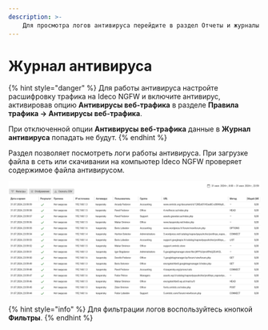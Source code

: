 ```yaml
---
description: >-
    Для просмотра логов антивируса перейдите в раздел Отчеты и журналы -> Журнал антивируса.
---
```


# Журнал антивируса

{% hint style="danger" %}
Для работы антивируса настройте расшифровку трафика на Ideco NGFW и включите антивирус, активировав опцию **Антивирусы веб-трафика** в разделе **Правила трафика -> Антивирусы веб-трафика**.

При отключенной опции **Антивирусы веб-трафика** данные в **Журнал антивируса** попадать не будут.
{% endhint %}

Раздел позволяет посмотреть логи работы антивируса.
При загрузке файла в сеть или скачивании на компьютер Ideco NGFW проверяет содержимое файла антивирусом.

![](/.gitbook/assets/antivirus-log.png)

{% hint style="info" %}
Для фильтрации логов воспользуйтесь кнопкой **Фильтры**.
{% endhint %}